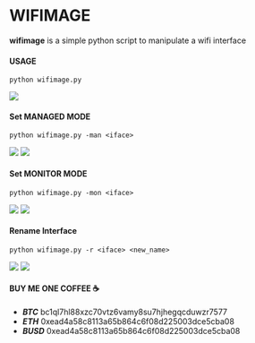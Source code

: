 # WIFIMAGE

**wifimage** is a simple python script to manipulate a wifi interface

#### USAGE

``` shell
python wifimage.py
```

<img src="https://media.discordapp.net/attachments/874271657760542720/1057807667705430056/Captura_de_tela_2022-12-28_20-42-14.png">


#### Set MANAGED MODE
``` shell
python wifimage.py -man <iface>
```
<img src='https://media.discordapp.net/attachments/874271657760542720/1057807666598125568/Captura_de_tela_2022-12-28_20-43-04.png'>
<img src='https://media.discordapp.net/attachments/874271657760542720/1057807666308730950/Captura_de_tela_2022-12-28_20-46-15.png'>

#### Set MONITOR MODE
``` shell
python wifimage.py -mon <iface>
```
<img src='https://media.discordapp.net/attachments/874271657760542720/1057807666002542814/Captura_de_tela_2022-12-28_20-46-49.png'>
<img src='https://media.discordapp.net/attachments/874271657760542720/1057807665625059359/Captura_de_tela_2022-12-28_20-47-56.png'>

#### Rename Interface
``` shell
python wifimage.py -r <iface> <new_name>
```
<img src='https://media.discordapp.net/attachments/874271657760542720/1057807665239179304/Captura_de_tela_2022-12-28_20-48-33.png'>
<img src='https://media.discordapp.net/attachments/874271657760542720/1057807664861683762/Captura_de_tela_2022-12-28_20-49-15.png?width=662&height=408'>

####  BUY ME ONE COFFEE ☕ 
 - ***BTC*** bc1ql7hl88xzc70vtz6vamy8su7hjhegqcduwzr7577
- ***ETH*** 0xead4a58c8113a65b864c6f08d225003dce5cba08
- ***BUSD*** 0xead4a58c8113a65b864c6f08d225003dce5cba08
